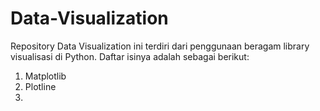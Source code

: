 # Data-Visualization
Repository Data Visualization ini terdiri dari penggunaan beragam library visualisasi di Python. Daftar isinya adalah sebagai berikut:
1. Matplotlib
2. Plotline
3. 
